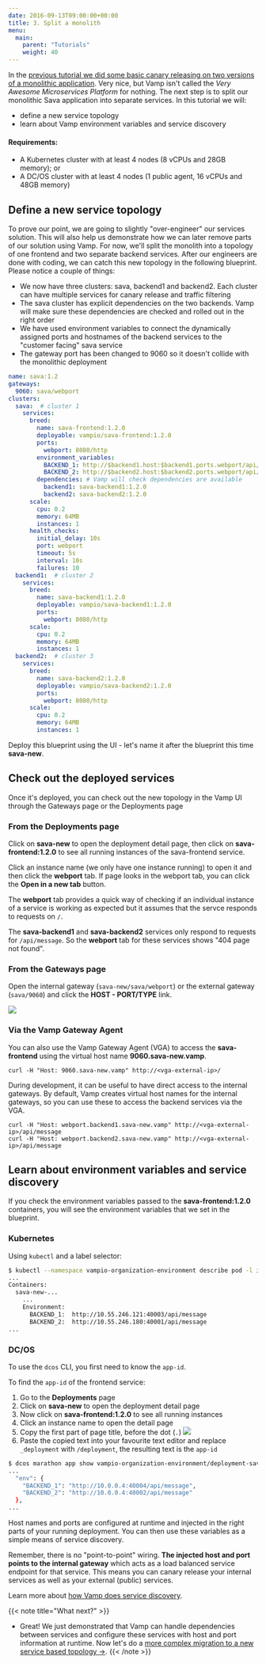 ```yaml
---
date: 2016-09-13T09:00:00+00:00
title: 3. Split a monolith
menu:
  main:
    parent: "Tutorials"
    weight: 40
---
```

In the [previous tutorial we did some basic canary releasing on two versions of a monolithic application](/documentation/tutorials/run-a-canary-release/). Very nice, but Vamp isn't
called the *Very Awesome Microservices Platform* for nothing. The next step is to split our monolithic Sava application into separate services. In this tutorial we will:

* define a new service topology
* learn about Vamp environment variables and service discovery

#### Requirements:
* A Kubernetes cluster with at least 4 nodes (8 vCPUs and 28GB memory); or
* A DC/OS cluster with at least 4 nodes (1 public agent, 16 vCPUs and 48GB memory)

## Define a new service topology

To prove our point, we are going to slightly "over-engineer" our services solution. This will also help us demonstrate how we can later remove parts of our solution using Vamp. For now, we'll split the monolith into a topology of one frontend and two separate backend services. After our engineers are done with coding, we can catch this new topology in the following blueprint. Please notice a couple of things:

* We now have three clusters: sava, backend1 and backend2. Each cluster can have multiple services for canary release and traffic filtering
* The sava cluster has explicit dependencies on the two backends. Vamp will make sure these dependencies are checked and rolled out in the right order
* We have used environment variables to connect the dynamically assigned ports and hostnames of the backend services to the "customer facing" sava service
* The gateway port has been changed to 9060 so it doesn't collide with the monolithic deployment

```yaml
name: sava:1.2
gateways:
  9060: sava/webport
clusters:
  sava:  # cluster 1
    services:
      breed:
        name: sava-frontend:1.2.0
        deployable: vampio/sava-frontend:1.2.0
        ports:
          webport: 8080/http
        environment_variables:
          BACKEND_1: http://$backend1.host:$backend1.ports.webport/api/message
          BACKEND_2: http://$backend2.host:$backend2.ports.webport/api/message
        dependencies: # Vamp will check dependencies are available
          backend1: sava-backend1:1.2.0
          backend2: sava-backend2:1.2.0
      scale:
        cpu: 0.2
        memory: 64MB
        instances: 1
      health_checks:
        initial_delay: 10s
        port: webport
        timeout: 5s
        interval: 10s
        failures: 10
  backend1:  # cluster 2
    services:
      breed:
        name: sava-backend1:1.2.0
        deployable: vampio/sava-backend1:1.2.0
        ports:
          webport: 8080/http
      scale:
        cpu: 0.2
        memory: 64MB
        instances: 1
  backend2:  # cluster 3
    services:
      breed:
        name: sava-backend2:1.2.0
        deployable: vampio/sava-backend2:1.2.0
        ports:
          webport: 8080/http
      scale:
        cpu: 0.2
        memory: 64MB
        instances: 1
```

Deploy this blueprint using the UI  - let's name it after the blueprint this time **sava-new**.

## Check out the deployed services 

Once it's deployed, you can check out the new topology in the Vamp UI through the Gateways page or the Deployments page

### From the Deployments page
Click on **sava-new** to open the deployment detail page, then click on **sava-frontend:1.2.0** to see all running instances of the sava-frontend service.

Click an instance name (we only have one instance running) to open it and then click the **webport** tab. If page looks in the webport tab, you can click the **Open in a new tab** button.

The **webport** tab provides a quick way of checking if an individual instance of a service is working as expected but it assumes that the servce responds to requests on `/`.

The **sava-backend1** and **sava-backend2** services only respond to requests for `/api/message`. So the **webport** tab for these services shows "404 page not found".

### From the Gateways page
Open the internal gateway (`sava-new/sava/webport`) or the external gateway (`sava/9060`) and click the **HOST - PORT/TYPE** link.

![](/images/screens/v100/tut3/vampee-environment-gateways-savanew-internal-fe2be.png)

### Via the Vamp Gateway Agent
You can also use the Vamp Gateway Agent (VGA) to access the **sava-frontend** using the virtual host name **9060.sava-new.vamp**.

```
curl -H "Host: 9060.sava-new.vamp" http://<vga-external-ip>/
```

During development, it can be useful to have direct access to the internal gateways. By default, Vamp creates virtual host names for the internal gateways, so you can use these to access the backend services via the VGA.

```
curl -H "Host: webport.backend1.sava-new.vamp" http://<vga-external-ip>/api/message
curl -H "Host: webport.backend2.sava-new.vamp" http://<vga-external-ip>/api/message
```

## Learn about environment variables and service discovery

If you check the environment variables passed to the **sava-frontend:1.2.0** containers, you will see the environment variables that we set in the blueprint.

### Kubernetes
Using `kubectl` and a label selector:

```bash
$ kubectl --namespace vampio-organization-environment describe pod -l io.vamp.service=sava-frontend_1.2.0
...
Containers:
  sava-new-...
    ...
    Environment:
      BACKEND_1:  http://10.55.246.121:40003/api/message
      BACKEND_2:  http://10.55.246.180:40001/api/message
...
```

### DC/OS
To use the `dcos` CLI, you first need to know the `app-id`.

To find the `app-id` of the frontend service:

1. Go to the **Deployments** page 
2. Click on **sava-new** to open the deployment detail page
3. Now click on **sava-frontend:1.2.0** to see all running instances
4. Click an instance name to open the detail page
5. Copy the first part of page title, before the dot (`.`)
  ![](/images/screens/v100/tut3/vampee-environment-deployments-savanew-frontend-instance.png)
6. Paste the copied text into your favourite text editor and replace `_deployment` with `/deployment`, the resulting text is the `app-id`

```bash
$ dcos marathon app show vampio-organization-environment/deployment-sava-new-service-e989b44b06a8ace5089411e4061bb0542d8dbfaa
...
  "env": {
    "BACKEND_1": "http://10.0.0.4:40004/api/message",
    "BACKEND_2": "http://10.0.0.4:40002/api/message"
  },
...
```

Host names and ports are configured at runtime and injected in the right parts of your running deployment. You can then use these variables as a simple means of service discovery.

Remember, there is no "point-to-point" wiring. **The injected host and port points to the internal gateway** which acts as a load balanced service endpoint for that service. This means you can canary release your internal services as well as your external (public) services.

Learn more about [how Vamp does service discovery](/documentation/routing-and-loadbalancing//).

{{< note title="What next?" >}}
* Great! We just demonstrated that Vamp can handle dependencies between services and configure these services with host and port information at runtime. Now let's do a [more complex migration to a new service based topology →](/documentation/tutorials/merge-and-delete/).
{{< /note >}}

